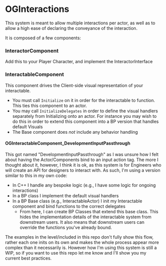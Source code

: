 ﻿# OGInteractions
This system is meant to allow multiple interactions per actor,
as well as to allow a high ease of declaring the conveyance of the interaction.

It is composed of a few components:

### InteractorComponent
Add this to your Player Character, and implement the InteractorInterface

### InteractableComponent
This component drives the Client-side visual representation of your interactable.

- You must call `Initialize` on it in order for the interactable to function. This ties this component to an actor.
- You may call `InitializeDelegates` in order to define the visual handlers separately from Initializing onto an actor.
For instance you may wish to do this in order to extend this component into a BP version that handles default Visuals
- The Base component does _not_ include any behavior handling

#### OGInteractableComponent_DevelopmentInputPassthrough
This got named "DevelopmentInputPassthrough" as I was unsure how I felt about having the Actor/Components bind to an input action tag.
The more I thought about it, however, I think it is ok, as this system is for Engineers who will create an API for designers to interact with.
As such, I'm using a version similar to this in my own code:
- In C++ I handle any bespoke logic (e.g., I have some logic for ongoing interactions)
- In a BP class I implement the default visual handlers
- In a BP Base class (e.g., InteractableActor) I init my Interactable component and bind functions to the correct delegates
  - From here, I can create BP Classes that extend this base class. This hides the implementation details of the interactable system from downstream users.
It also means that downstream users can override the functions you've already bound.

The examples in the level/included in this repo don't fully show this flow, rather each one inits on its own and makes the whole process appear more complex
than it necessarily is. However how I'm using this system is still a WIP, so if you want to use this repo let me know and I'll show you my current best practices.
